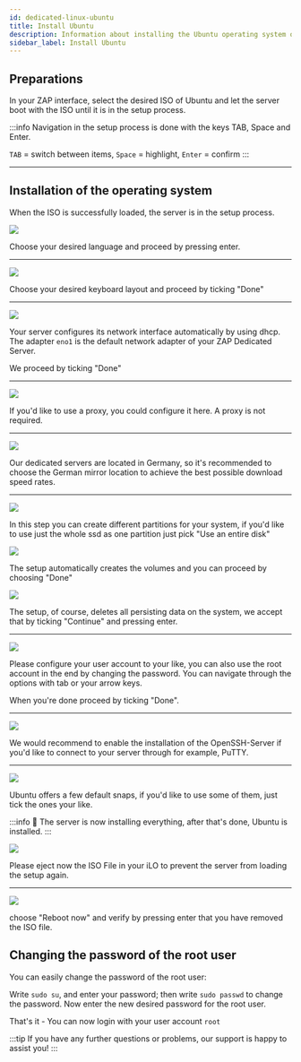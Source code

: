 ```yaml
---
id: dedicated-linux-ubuntu
title: Install Ubuntu
description: Information about installing the Ubuntu operating system on your dedicated server from ZAP-Hosting - ZAP-Hosting.com documentation
sidebar_label: Install Ubuntu
---
```



## Preparations

In your ZAP interface, select the desired ISO of Ubuntu and let the server boot with the ISO until it is in the setup process.

:::info
Navigation in the setup process is done with the keys TAB, Space and Enter.

`TAB` = switch between items, `Space` = highlight, `Enter` = confirm
:::


***

## Installation of the operating system
When the ISO is successfully loaded, the server is in the setup process.

![](https://screensaver01.zap-hosting.com/index.php/s/yrHMNzstM23XZH6/preview)

Choose your desired language and proceed by pressing enter.

***

![](https://screensaver01.zap-hosting.com/index.php/s/x9kYGEWS5fy7Wjp/preview)

Choose your desired keyboard layout and proceed by ticking "Done"

***

![](https://screensaver01.zap-hosting.com/index.php/s/6mr5kAKJQ39iJt5/preview)

Your server configures its network interface automatically by using dhcp.
The adapter `eno1` is the default network adapter of your ZAP Dedicated Server.

We proceed by ticking "Done"

***

![](https://screensaver01.zap-hosting.com/index.php/s/tz97Ee8ZQkxAGGb/preview)

If you'd like to use a proxy, you could configure it here.
A proxy is not required.

***

![](https://screensaver01.zap-hosting.com/index.php/s/xNknNyWAbd5DnsZ/preview)

Our dedicated servers are located in Germany, so it's recommended to choose the German mirror location to achieve the best possible download speed rates.

***

![](https://screensaver01.zap-hosting.com/index.php/s/2dJ9oeMGjpWn6cZ/preview)

In this step you can create different partitions for your system, if you'd like to use just the whole ssd as one partition just pick "Use an entire disk"

![](https://screensaver01.zap-hosting.com/index.php/s/WXfzt57Rtm2SQLD/preview)

The setup automatically creates the volumes and you can proceed by choosing "Done"

![](https://screensaver01.zap-hosting.com/index.php/s/L3YcGNbYWpMmaDj/preview)

The setup, of course, deletes all persisting data on the system, we accept that by ticking "Continue" and pressing enter.

***

![](https://screensaver01.zap-hosting.com/index.php/s/mqrjmF2ZmA2Qj9z/preview)

Please configure your user account to your like, you can also use the root account in the end by changing the password.
You can navigate through the options with tab or your arrow keys.

When you're done proceed by ticking "Done".

***

![](https://screensaver01.zap-hosting.com/index.php/s/Xz3zzMdZ6C523ip/preview)

We would recommend to enable the installation of the OpenSSH-Server if you'd like to connect to your server through for example, PuTTY.

***

![](https://screensaver01.zap-hosting.com/index.php/s/wcGiSwX935jXeex/preview)

Ubuntu offers a few default snaps, if you'd like to use some of them, just tick the ones your like.

:::info
🎉 The server is now installing everything, after that's done, Ubuntu is installed.
:::

![](https://screensaver01.zap-hosting.com/index.php/s/SzrxCtJTx2S8Nef/preview)

Please eject now the ISO File in your iLO to prevent the server from loading the setup again.

***

![](https://screensaver01.zap-hosting.com/index.php/s/x3BRLSepSDFnYGA/preview)

choose "Reboot now" and verify by pressing enter that you have removed the ISO file.

## Changing the password of the root user
You can easily change the password of the root user:

Write `sudo su`, and enter your password; then write `sudo passwd` to change the password.
Now enter the new desired password for the root user.

That's it - You can now login with your user account `root`

:::tip
If you have any further questions or problems, our support is happy to assist you!
:::
